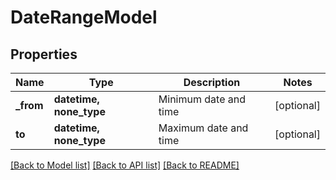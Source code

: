 # DateRangeModel


## Properties
Name | Type | Description | Notes
------------ | ------------- | ------------- | -------------
**_from** | **datetime, none_type** | Minimum date and time | [optional] 
**to** | **datetime, none_type** | Maximum date and time | [optional] 

[[Back to Model list]](../README.md#documentation-for-models) [[Back to API list]](../README.md#documentation-for-api-endpoints) [[Back to README]](../README.md)


